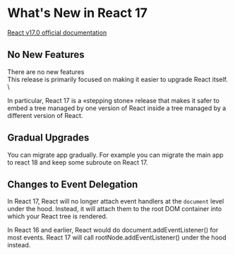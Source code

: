 # What's New in React 17

[React v17.0 official documentation](https://ru.reactjs.org/blog/2020/10/20/react-v17.html)

## No New Features

There are no new features \
This release is primarily focused on making it easier to upgrade React itself. \

In particular, React 17 is a «stepping stone» release that makes it safer to embed a tree managed by one version of React inside a tree managed by a different version of React.

## Gradual Upgrades

You can migrate app gradually. For example you can migrate the main app to react 18 and keep some subroute on React 17.

## Changes to Event Delegation

In React 17, React will no longer attach event handlers at the `document` level under the hood. Instead, it will attach them to the root DOM container into which your React tree is rendered.

In React 16 and earlier, React would do document.addEventListener() for most events. React 17 will call rootNode.addEventListener() under the hood instead.
